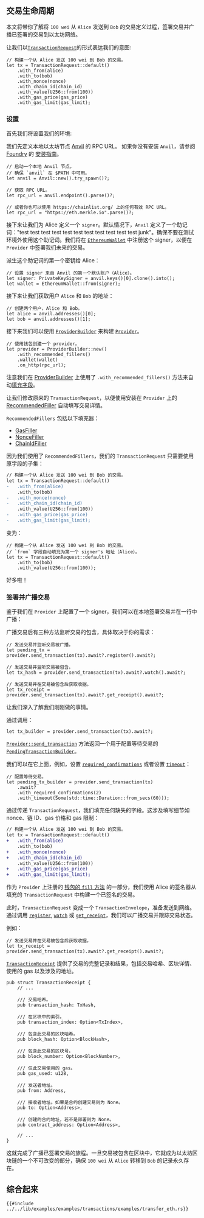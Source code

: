 ## 交易生命周期

本文将带你了解将 `100 wei` 从 `Alice` 发送到 `Bob` 的交易定义过程，签署交易并广播已签署的交易到以太坊网络。

让我们以[`TransactionRequest`](https://docs.rs/alloy/latest/alloy/rpc/types/eth/struct.TransactionRequest.html)的形式表达我们的意图:

```rust,ignore
// 构建一个从 Alice 发送 100 wei 到 Bob 的交易。
let tx = TransactionRequest::default()
    .with_from(alice)
    .with_to(bob)
    .with_nonce(nonce)
    .with_chain_id(chain_id)
    .with_value(U256::from(100))
    .with_gas_price(gas_price)
    .with_gas_limit(gas_limit);
```

### 设置

首先我们将设置我们的环境:

我们先定义本地以太坊节点 [Anvil](https://github.com/foundry-rs/foundry/tree/master/crates/anvil) 的 RPC URL。
如果你没有安装 `Anvil`，请参阅 [Foundry](https://github.com/foundry-rs/foundry) 的 [安装指南](https://book.getfoundry.sh/getting-started/installation)。

```rust,ignore
// 启动一个本地 Anvil 节点。
// 确保 `anvil` 在 $PATH 中可用。
let anvil = Anvil::new().try_spawn()?;

// 获取 RPC URL。
let rpc_url = anvil.endpoint().parse()?;
```

```rust,ignore
// 或者你也可以使用 https://chainlist.org/ 上的任何有效 RPC URL。
let rpc_url = "https://eth.merkle.io".parse()?;
```

接下来让我们为 Alice 定义一个 `signer`。默认情况下，`Anvil` 定义了一个助记词："test test test test test test test test test test test junk"。确保不要在测试环境外使用这个助记词。我们将在 [`EthereumWallet`](https://docs.rs/alloy/latest/alloy/network/struct.EthereumWallet.html) 中注册这个 signer，以便在 `Provider` 中签署我们未来的交易。

派生这个助记词的第一个密钥给 Alice：

```rust,ignore
// 设置 signer 来自 Anvil 的第一个默认账户（Alice）。
let signer: PrivateKeySigner = anvil.keys()[0].clone().into();
let wallet = EthereumWallet::from(signer);
```

接下来让我们获取用户 `Alice` 和 `Bob` 的地址：

```rust,ignore
// 创建两个用户，Alice 和 Bob。
let alice = anvil.addresses()[0];
let bob = anvil.addresses()[1];
```

接下来我们可以使用 [`ProviderBuilder`](https://docs.rs/alloy/latest/alloy/providers/struct.ProviderBuilder.html) 来构建 [`Provider`](https://docs.rs/alloy/latest/alloy/providers/trait.Provider.html)。

```rust,ignore
// 使用钱包创建一个 provider。
let provider = ProviderBuilder::new()
    .with_recommended_fillers()
    .wallet(wallet)
    .on_http(rpc_url);
```

注意我们在 [ProviderBuilder](../building-with-alloy/connecting-to-a-blockchain/setting-up-a-provider.md) 上使用了 `.with_recommended_fillers()` 方法来自动[填充字段](../building-with-alloy/understanding-fillers.md)。

让我们修改原来的 `TransactionRequest`，以便使用安装在 `Provider` 上的 [RecommendedFiller](https://docs.rs/alloy/latest/alloy/providers/fillers/type.RecommendedFiller.html) 自动填写交易详情。

`RecommendedFillers` 包括以下填充器：

- [GasFiller](https://docs.rs/alloy/latest/alloy/providers/fillers/struct.GasFiller.html)
- [NonceFiller](https://docs.rs/alloy/latest/alloy/providers/fillers/struct.NonceFiller.html)
- [ChainIdFiller](https://docs.rs/alloy/latest/alloy/providers/fillers/struct.ChainIdFiller.html)

因为我们使用了 `RecommendedFillers`，我们的 `TransactionRequest` 只需要使用原字段的子集：

```diff
// 构建一个从 Alice 发送 100 wei 到 Bob 的交易。
let tx = TransactionRequest::default()
-   .with_from(alice)
    .with_to(bob)
-   .with_nonce(nonce)
-   .with_chain_id(chain_id)
    .with_value(U256::from(100))
-   .with_gas_price(gas_price)
-   .with_gas_limit(gas_limit);
```

变为：

```rust,ignore
// 构建一个从 Alice 发送 100 wei 到 Bob 的交易。
// `from` 字段自动填充为第一个 signer's 地址（Alice）。
let tx = TransactionRequest::default()
    .with_to(bob)
    .with_value(U256::from(100));
```

好多啦！

### 签署并广播交易

鉴于我们在 `Provider` 上配置了一个 signer，我们可以在本地签署交易并在一行中广播：

广播交易后有三种方法监听交易的包含，具体取决于你的需求：

```rust,ignore
// 发送交易并监听交易被广播。
let pending_tx = provider.send_transaction(tx).await?.register().await?;
```

```rust,ignore
// 发送交易并监听交易被包含。
let tx_hash = provider.send_transaction(tx).await?.watch().await?;
```

```rust,ignore
// 发送交易并在交易被包含后获取收据。
let tx_receipt = provider.send_transaction(tx).await?.get_receipt().await?;
```

让我们深入了解我们刚刚做的事情。

通过调用：

```rust,ignore
let tx_builder = provider.send_transaction(tx).await?;
```

[`Provider::send_transaction`](https://docs.rs/alloy/latest/alloy/providers/trait.Provider.html#method.send_transaction) 方法返回一个用于配置等待交易的 [`PendingTransactionBuilder`](https://docs.rs/alloy/latest/alloy/providers/struct.PendingTransactionBuilder.html)。

我们可以在它上面，例如，设置 [`required_confirmations`](https://docs.rs.alloy/latest/alloy/providers/struct.PendingTransactionBuilder.html#method.set_required_confirmations) 或者设置 [`timeout`](https://docs.rs/alloy/latest/alloy/providers/struct.PendingTransactionBuilder.html#method.set_timeout)：

```rust,ignore
// 配置等待交易。
let pending_tx_builder = provider.send_transaction(tx)
    .await?
    .with_required_confirmations(2)
    .with_timeout(Some(std::time::Duration::from_secs(60)));
```

通过传递 `TransactionRequest`，我们填充任何缺失的字段。这涉及填写细节如 nonce、链 ID、gas 价格和 gas 限制：

```diff
// 构建一个从 Alice 发送 100 wei 到 Bob 的交易。
let tx = TransactionRequest::default()
+   .with_from(alice)
    .with_to(bob)
+   .with_nonce(nonce)
+   .with_chain_id(chain_id)
    .with_value(U256::from(100))
+   .with_gas_price(gas_price)
+   .with_gas_limit(gas_limit);
```

作为 `Provider` 上注册的 [钱包的 `fill` 方法](https://docs.rs/alloy/latest/alloy/providers/fillers/trait.TxFiller.html#tymethod.fill) 的一部分，我们使用 Alice 的签名器从填充的 `TransactionRequest` 中构建一个已签名的交易。

此时，`TransactionRequest` 变成一个 `TransactionEnvelope`，准备发送到网络。通过调用 [`register`](https://docs.rs/alloy/latest/alloy/providers/struct.PendingTransactionBuilder.html#method.register), [`watch`](https://docs.rs/alloy/latest/alloy/providers/struct.PendingTransactionBuilder.html#method.watch) 或 [`get_receipt`](https://docs.rs/alloy/latest/alloy/providers/struct.PendingTransactionBuilder.html#method.get_receipt)，我们可以广播交易并跟踪交易状态。

例如：

```rust,ignore
// 发送交易并在交易被包含后获取收据。
let tx_receipt = provider.send_transaction(tx).await?.get_receipt().await?;
```

[`TransactionReceipt`](https://docs.rs/alloy/latest/alloy/rpc/types/struct.TransactionReceipt.html) 提供了交易的完整记录和结果，包括交易哈希、区块详情、使用的 gas 以及涉及的地址。

```rust,ignore
pub struct TransactionReceipt {
    // ...

    /// 交易哈希。
    pub transaction_hash: TxHash,

    /// 在区块中的索引。
    pub transaction_index: Option<TxIndex>,

    /// 包含此交易的区块哈希。
    pub block_hash: Option<BlockHash>,

    /// 包含此交易的区块号。
    pub block_number: Option<BlockNumber>,

    /// 仅此交易使用的 gas。
    pub gas_used: u128,

    /// 发送者地址。
    pub from: Address,

    /// 接收者地址。如果是合约创建交易则为 None。
    pub to: Option<Address>,

    /// 创建的合约地址，若不是部署则为 None。
    pub contract_address: Option<Address>,

    // ...
}
```

这就完成了广播已签署交易的旅程。一旦交易被包含在区块中，它就成为以太坊区块链的一个不可改变的部分，确保 `100 wei` 从 `Alice` 转移到 `Bob` 的记录永久存在。

## 综合起来

```rust,ignore
{{#include ../../lib/examples/examples/transactions/examples/transfer_eth.rs}}
```